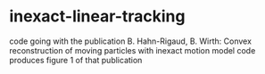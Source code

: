 # inexact-linear-tracking
code going with the publication B. Hahn-Rigaud, B. Wirth: Convex reconstruction of moving particles with inexact motion model
code produces figure 1 of that publication
